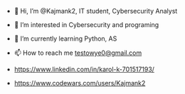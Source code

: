 - 👋 Hi, I’m @Kajmank2, IT student, Cybersecurity Analyst
- 👀 I’m interested in Cybersecurity and programing
- 🌱 I’m currently learning Python, AS 
- 📫 How to reach me testowye0@gmail.com

- https://www.linkedin.com/in/karol-k-701517193/
- https://www.codewars.com/users/Kajmank2

